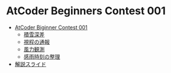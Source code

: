 AtCoder Beginners Contest 001
=============================

- [AtCoder Biginner Contest 001](http://abc001.contest.atcoder.jp/)
    - [積雪深差](http://abc001.contest.atcoder.jp/tasks/abc001_1)
    - [視程の通報](http://abc001.contest.atcoder.jp/tasks/abc001_2)
    - [風力観測](http://abc001.contest.atcoder.jp/tasks/abc001_3)
    - [感雨時刻の整理](http://abc001.contest.atcoder.jp/tasks/abc001_4)
- [解説スライド](http://www.slideshare.net/chokudai/abc001)
